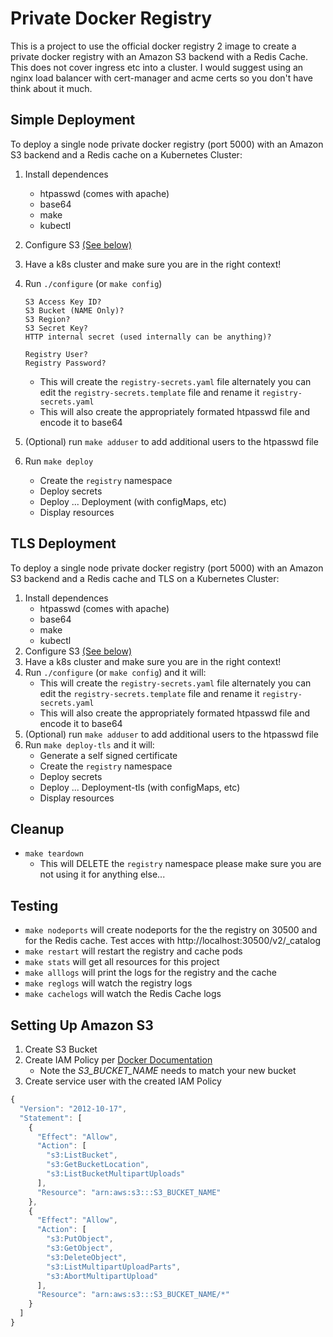 # Private Docker Registry

This is a project to use the official docker registry 2 image to create a private docker registry with an Amazon S3 backend with a Redis Cache.  This does not cover ingress etc into a cluster.  I would suggest using an nginx load balancer with cert-manager and acme certs so you don't have think about it much.


## Simple Deployment
To deploy a single node private docker registry (port 5000) with an Amazon S3 backend and a Redis cache on a Kubernetes Cluster:


1. Install dependences
    * htpasswd (comes with apache)
    * base64
    * make
    * kubectl
2. Configure S3 [(See below)](https://github.com/tvoboril/private-docker-registry#setting-up-amazon-s3)
3. Have a k8s cluster and make sure you are in the right context!
4. Run `./configure` (or `make config`)


    ```
    S3 Access Key ID?
    S3 Bucket (NAME Only)?
    S3 Region?
    S3 Secret Key?
    HTTP internal secret (used internally can be anything)?
    
    Registry User?
    Registry Password?
    ```
    * This will create the `registry-secrets.yaml` file alternately you can edit the `registry-secrets.template` file and rename it `registry-secrets.yaml`
    * This will also create the appropriately formated htpasswd file and encode it to base64
5. (Optional) run `make adduser` to add additional users to the htpasswd file
6. Run `make deploy`
    * Create the `registry` namespace
    * Deploy secrets
    * Deploy ... Deployment (with configMaps, etc)
    * Display resources


## TLS Deployment
To deploy a single node private docker registry (port 5000) with an Amazon S3 backend and a Redis cache and TLS on a Kubernetes Cluster:


1. Install dependences
    * htpasswd (comes with apache)
    * base64
    * make
    * kubectl
2. Configure S3 [(See below)](https://github.com/tvoboril/private-docker-registry#setting-up-amazon-s3)
3. Have a k8s cluster and make sure you are in the right context!
4. Run `./configure` (or `make config`) and it will:
    * This will create the `registry-secrets.yaml` file alternately you can edit the `registry-secrets.template` file and rename it `registry-secrets.yaml`
    * This will also create the appropriately formated htpasswd file and encode it to base64
5. (Optional) run `make adduser` to add additional users to the htpasswd file
6. Run `make deploy-tls` and it will:
    * Generate a self signed certificate
    * Create the `registry` namespace
    * Deploy secrets
    * Deploy ... Deployment-tls (with configMaps, etc)
    * Display resources

## Cleanup
* `make teardown`
    * This will DELETE the `registry` namespace please make sure you are not using it for anything else...

## Testing
* `make nodeports` will create nodeports for the the registry on 30500 and for the Redis cache.  Test acces with http://localhost:30500/v2/_catalog
* `make restart` will restart the registry and cache pods
* `make stats` will get all resources for this project
* `make alllogs` will print the logs for the registry and the cache
* `make reglogs` will watch the registry logs
* `make cachelogs` will watch the Redis Cache logs 






## Setting Up Amazon S3

1. Create S3 Bucket
2. Create IAM Policy per [Docker Documentation](https://docs.docker.com/registry/storage-drivers/s3/#s3-permission-scopes)
    * Note the *S3_BUCKET_NAME* needs to match your new bucket
3. Create service user with the created IAM Policy

```javascript
{
  "Version": "2012-10-17",
  "Statement": [
    {
      "Effect": "Allow",
      "Action": [
        "s3:ListBucket",
        "s3:GetBucketLocation",
        "s3:ListBucketMultipartUploads"
      ],
      "Resource": "arn:aws:s3:::S3_BUCKET_NAME"
    },
    {
      "Effect": "Allow",
      "Action": [
        "s3:PutObject",
        "s3:GetObject",
        "s3:DeleteObject",
        "s3:ListMultipartUploadParts",
        "s3:AbortMultipartUpload"
      ],
      "Resource": "arn:aws:s3:::S3_BUCKET_NAME/*"
    }
  ]
}
```
